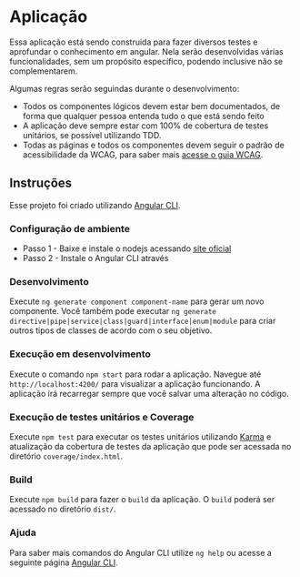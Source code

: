# Aplicação

Essa aplicação está sendo construida para fazer diversos testes e aprofundar o conhecimento em angular. Nela serão desenvolvidas várias funcionalidades, sem um propósito específico, podendo inclusive não se complementarem. 

Algumas regras serão seguindas durante o desenvolvimento: 

- Todos os componentes lógicos devem estar bem documentados, de forma que qualquer pessoa entenda tudo o que está sendo feito
- A aplicação deve sempre estar com 100% de cobertura de testes unitários, se possível utilizando TDD.
- Todas as páginas e todos os componentes devem seguir o padrão de acessibilidade da WCAG, para saber mais [acesse o guia WCAG](www.google.com).

## Instruções

Esse projeto foi criado utilizando [Angular CLI](https://github.com/angular/angular-cli).

### Configuração de ambiente

- Passo 1 - Baixe e instale o nodejs acessando [site oficial](https://nodejs.org/en/)
- Passo 2 - Instale o Angular CLI através

### Desenvolvimento

Execute `ng generate component component-name` para gerar um novo componente. Você também pode executar `ng generate directive|pipe|service|class|guard|interface|enum|module` para criar outros tipos de classes de acordo com o seu objetivo.

### Execução em desenvolvimento

Execute o comando `npm start` para rodar a aplicação. Navegue até `http://localhost:4200/` para visualizar a aplicação funcionando. A aplicação irá recarregar sempre que você salvar uma alteração no código.

### Execução de testes unitários e Coverage

Execute `npm test` para executar os testes unitários utilizando [Karma](https://karma-runner.github.io) e atualização da cobertura de testes da aplicação que pode ser acessada no diretório `coverage/index.html`.

### Build

Execute `npm build` para fazer o `build` da aplicação. O `build` poderá ser acessado no diretório `dist/`.

### Ajuda

Para saber mais comandos do Angular CLI utilize `ng help` ou acesse a seguinte página [Angular CLI](https://angular.io/cli).
